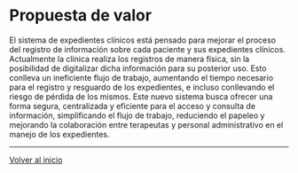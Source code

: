 # Propuesta de valor
El sistema de expedientes clínicos está pensado para mejorar el proceso del registro de información sobre cada paciente y sus expedientes clínicos.
Actualmente la clínica realiza los registros de manera física, sin la posibilidad de digitalizar dicha información para su posterior uso.
Esto conlleva un ineficiente flujo de trabajo, aumentando el tiempo necesario para el registro y resguardo de los expedientes, e incluso conllevando el riesgo de pérdida de los mismos.
Este nuevo sistema busca ofrecer una forma segura, centralizada y eficiente para el acceso y consulta de información, simplificando el flujo de trabajo, reduciendo el papeleo y mejorando la colaboración entre terapeutas y personal administrativo en el manejo de los expedientes.


---
[Volver al inicio](../README.md)
